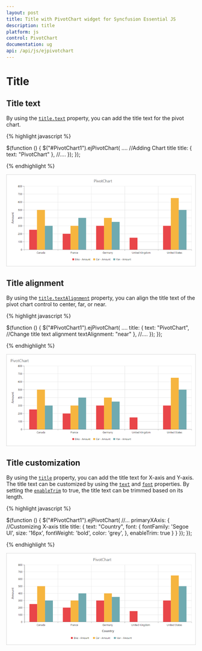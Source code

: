 ```yaml
---
layout: post
title: Title with PivotChart widget for Syncfusion Essential JS
description: title
platform: js
control: PivotChart
documentation: ug
api: /api/js/ejpivotchart
---
```


# Title

## Title text
By using the [`title.text`](/api/js/ejpivotchart#members:title-text) property, you can add the title text for the pivot chart.


{% highlight javascript %}

$(function () {
    $("#PivotChart1").ejPivotChart(
       ....
       //Adding Chart title
       title: {
          text: "PivotChart"
       },
       //....
    });
});

{% endhighlight %}

![Title text in JavaScript pivot chart control](Title_images/Title_img1.png)

## Title alignment

By using the [`title.textAlignment`](/api/js/ejchart#members:title-textalignment) property, you can align the title text of the pivot chart control to center, far, or near.

{% highlight javascript %}

$(function () {
    $("#PivotChart1").ejPivotChart(
       ....
       title: {
            text: "PivotChart",
            //Change title text alignment
            textAlignment: "near"
       },
       //....
    });
});

{% endhighlight %}

![Title alignment in JavaScript pivot chart control](Title_images/Title_img2.png)

## Title customization
By using the [`title`](/api/js/ejpivotchart#members:title) property, you can add the title text for X-axis and Y-axis. The title text can be customized by using the [`text`](/api/js/ejchart#members:title-text) and [`font`](/api/js/ejchart#members:title-font) properties. By setting the [`enableTrim`](/api/js/ejchart#members:primaryyaxis-enabletrim) to true, the title text can be trimmed based on its length.

{% highlight javascript %}

$(function () {
       $("#PivotChart1").ejPivotChart(
            //...
          primaryXAxis: {
              //Customizing X-axis title
              title: {
                 text: "Country",
                 font: {
                    fontFamily: 'Segoe UI',
                    size: '16px',
                    fontWeight: 'bold',
                    color: 'grey',
                 },
                 enableTrim: true
              }
          }
     });
 });

{% endhighlight %}

![Title customization in JavaScript pivot chart control](Title_images/Title_img3.png)
